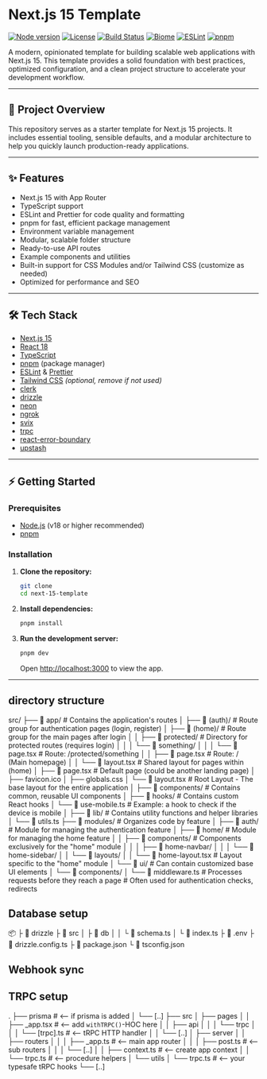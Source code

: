 # Next.js 15 Template

<p align="left">
  <a href="https://nodejs.org/"><img src="https://img.shields.io/badge/node-%3E=18.0.0-green?logo=node.js" alt="Node version" /></a>
  <a href="https://github.com/xirothedev/next-15-template/blob/main/LICENSE"><img src="https://img.shields.io/github/license/xirothedev/next-15-template?color=blue" alt="License" /></a>
  <a href="https://github.com/xirothedev/next-15-template/actions"><img src="https://github.com/xirothedev/next-15-template/actions/workflows/ci.yml/badge.svg" alt="Build Status" /></a>
  <a href="https://biomejs.dev/"><img src="https://img.shields.io/badge/code_style-biome-5B5B5B?logo=biome" alt="Biome" /></a>
  <a href="https://eslint.org/"><img src="https://img.shields.io/badge/lint-eslint-4B32C3?logo=eslint" alt="ESLint" /></a>
  <a href="https://pnpm.io/"><img src="https://img.shields.io/badge/package%20manager-pnpm-F69220?logo=pnpm" alt="pnpm" /></a>
</p>

A modern, opinionated template for building scalable web applications with Next.js 15. This template provides a solid foundation with best practices, optimized configuration, and a clean project structure to accelerate your development workflow.

---

## 🚀 Project Overview

This repository serves as a starter template for Next.js 15 projects. It includes essential tooling, sensible defaults, and a modular architecture to help you quickly launch production-ready applications.

---

## ✨ Features

- Next.js 15 with App Router
- TypeScript support
- ESLint and Prettier for code quality and formatting
- pnpm for fast, efficient package management
- Environment variable management
- Modular, scalable folder structure
- Ready-to-use API routes
- Example components and utilities
- Built-in support for CSS Modules and/or Tailwind CSS (customize as needed)
- Optimized for performance and SEO

---

## 🛠️ Tech Stack

- [Next.js 15](https://nextjs.org/)
- [React 18](https://react.dev/)
- [TypeScript](https://www.typescriptlang.org/)
- [pnpm](https://pnpm.io/) (package manager)
- [ESLint](https://eslint.org/) & [Prettier](https://prettier.io/)
- [Tailwind CSS](https://tailwindcss.com/) *(optional, remove if not used)*
- [clerk](https://dashboard.clerk.com/apps)
- [drizzle](https://orm.drizzle.team/)
- [neon](https://neon.com/)
- [ngrok](https://ngrok.com/)
- [svix](https://www.npmjs.com/package/svix)
- [trpc](https://trpc.io/)
- [react-error-boundary](https://www.npmjs.com/package/react-error-boundary)
- [upstash](https://upstash.com/)

---

## ⚡ Getting Started

### Prerequisites

- [Node.js](https://nodejs.org/) (v18 or higher recommended)
- [pnpm](https://pnpm.io/)

### Installation

1. **Clone the repository:**
   ```bash
   git clone 
   cd next-15-template
   ```
2. **Install dependencies:**
   ```bash
   pnpm install
   ```
3. **Run the development server:**
   ```bash
   pnpm dev
   ```
   Open [http://localhost:3000](http://localhost:3000) to view the app.

---

## directory structure

src/
├── 📂 app/                           # Contains the application's routes
│   ├── 📂 (auth)/                    # Route group for authentication pages (login, register)
│   ├── 📂 (home)/                    # Route group for the main pages after login
│   │   ├── 📂 protected/             # Directory for protected routes (requires login)
│   │   │   └── 📂 something/
│   │   │       └── 📄 page.tsx       # Route: /protected/something
│   │   ├── 📄 page.tsx               # Route: / (Main homepage)
│   │   └── 📄 layout.tsx             # Shared layout for pages within (home)
│   ├── 📄 page.tsx                   # Default page (could be another landing page)
│   ├──  favicon.ico
│   ├── globals.css
│   └── 📄 layout.tsx                 # Root Layout - The base layout for the entire application
│
├── 📂 components/                    # Contains common, reusable UI components
│
├── 📂 hooks/                         # Contains custom React hooks
│   └── 📄 use-mobile.ts              # Example: a hook to check if the device is mobile
│
├── 📂 lib/                           # Contains utility functions and helper libraries
│   └── 📄 utils.ts
├── 📂 modules/                       # Organizes code by feature
│   ├── 📂 auth/                      # Module for managing the authentication feature
│   ├── 📂 home/                      # Module for managing the home feature
│   │   ├── 📂 components/            # Components exclusively for the "home" module
│   │   │   ├── 📂 home-navbar/
│   │   │   └── 📂 home-sidebar/
│   │   └── 📂 layouts/
│   │       └── 📄 home-layout.tsx    # Layout specific to the "home" module
│   └── 📂 ui/                        # Can contain customized base UI elements
│       └── 📂 components/
│
└── 📄 middleware.ts                 # Processes requests before they reach a page
                                     # Often used for authentication checks, redirects

## Database setup

📦 <project root>
 ├ 📂 drizzle
 ├ 📂 src
 │   ├ 📂 db
 │   │  └ 📜 schema.ts
 │   └ 📜 index.ts
 ├ 📜 .env
 ├ 📜 drizzle.config.ts
 ├ 📜 package.json
 └ 📜 tsconfig.json

##  Webhook sync

## TRPC setup
.
├── prisma  # <-- if prisma is added
│   └── [..]
├── src
│   ├── pages
│   │   ├── _app.tsx  # <-- add `withTRPC()`-HOC here
│   │   ├── api
│   │   │   └── trpc
│   │   │       └── [trpc].ts  # <-- tRPC HTTP handler
│   │   └── [..]
│   ├── server
│   │   ├── routers
│   │   │   ├── _app.ts  # <-- main app router
│   │   │   ├── post.ts  # <-- sub routers
│   │   │   └── [..]
│   │   ├── context.ts   # <-- create app context
│   │   └── trpc.ts      # <-- procedure helpers
│   └── utils
│       └── trpc.ts  # <-- your typesafe tRPC hooks
└── [..]